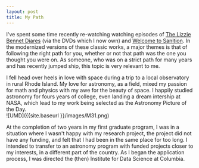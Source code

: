 ```yaml
---
layout: post
title: My Path
---
```


I've spent some time recently re-watching watching episodes of [The Lizzie Bennet Diares](http://www.pemberleydigital.com/the-lizzie-bennet-diaries/)
(via the DVDs which I now own) and [Welcome to Sanition](http://www.pemberleydigital.com/welcome-to-sanditon/). 
In the modernized versions of these classic works, a major themes is that of following the right path for you, whether or not that path was the one you thought 
you were on. 
As someone, who was on a strict path for many years and has recently jumped ship, this topic is very relevant to me. 

I fell head over heels in love with space during a trip to a local observatory in rural Rhode Island. 
My love for astronomy, as a field, mixed my passion for math and physics with my awe for the beauty of space. 
I happily studied astronomy for fours years of college, even landing a dream intership at NASA,
which lead to my work being selected as the Astronomy Picture of the Day.  
![UMD]({{site.baseurl }}/images/M31.png)

At the completion of two years in my first graduate program, I was in a situation where I wasn't
happy with my research project, the project did not have any funding, and felt that I had been 
in the same place for too long. 
I intended to transfer to an astronomy program with funded projects closer to my interests, 
in a different part of the country. As I began the application process, I was directed 
the (then) Institute for Data Science at Columbia. 


